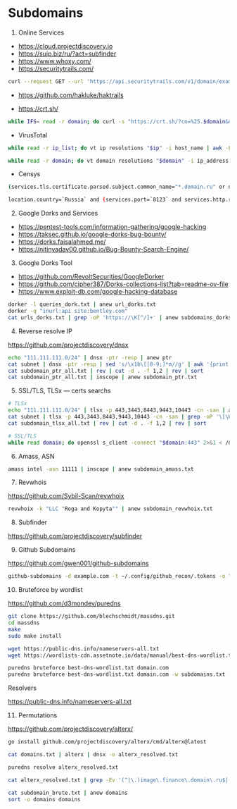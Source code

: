 # Subdomains

1. Online Services

- https://cloud.projectdiscovery.io
- https://suip.biz/ru/?act=subfinder
- https://www.whoxy.com/
- https://securitytrails.com/

```sh
curl --request GET --url 'https://api.securitytrails.com/v1/domain/example.com/subdomains?children_only=false&include_inactive=true' --header 'accept: application/json' -H 'apikey: you_api'
```

- https://github.com/hakluke/haktrails

- https://crt.sh/

```sh
while IFS= read -r domain; do curl -s "https://crt.sh/?cn=%25.$domain&output=json" | jq -r '.[].name_value' | sort -u | anew subdomain_crtsh.txt; done < scope
```

- VirusTotal

```sh
while read -r ip_list; do vt ip resolutions "$ip" -i host_name | awk -F'"' '/host_name/ {print $2}'; sleep 15; done < ips.txt | anew subdomain_virustotal.txt

while read -r domain; do vt domain resolutions "$domain" -i ip_address | awk -F'"' '/ip_address/ {print $2}'; sleep 15; done < subdomains.txt | anew ip_list.txt
```

- Censys

```sh
(services.tls.certificate.parsed.subject.common_name="*.domain.ru" or name="*.domain.ru" or services.tls.certificates.leaf_data.issuer.common_name="*.domain.ru" or services.tls.certificates.leaf_data.subject.common_name="*.domain.ru" or services.http.response.html_title: "*.domain.ru" or services.http.response.html_tags="*.domain.ru") or services.http.response.favicons.md5_hash:your-md5-hash and not labels: truncated

location.country=`Russia` and (services.port=`8123` and services.http.response.status_code=200)
```


2. Google Dorks and Services

- https://pentest-tools.com/information-gathering/google-hacking
- https://taksec.github.io/google-dorks-bug-bounty/
- https://dorks.faisalahmed.me/
- https://nitinyadav00.github.io/Bug-Bounty-Search-Engine/

3. Google Dorks Tool

- https://github.com/RevoltSecurities/GoogleDorker
- https://github.com/cipher387/Dorks-collections-list?tab=readme-ov-file
- https://www.exploit-db.com/google-hacking-database

```sh
dorker -l queries_dork.txt | anew url_dorks.txt
dorker -q "inurl:api site:bentley.com"
cat urls_dorks.txt | grep -oP 'https://\K[^/]+' | anew subdomains_dorks
```

4. Reverse resolve IP 

https://github.com/projectdiscovery/dnsx

```sh
echo "111.111.111.0/24" | dnsx -ptr -resp | anew ptr
cat subnet | dnsx -ptr -resp | sed 's/\x1b\[[0-9;]*m//g' | awk '{print $NF}' | tr -d '[]' | anew subdomain_ptr_all.txt
cat subdomain_ptr_all.txt | rev | cut -d . -f 1,2 | rev | sort
cat subdomain_ptr_all.txt | inscope | anew subdomain_ptr.txt
```

5. SSL/TLS, TLSx — certs searchs

```sh
# TLSx
echo "111.111.111.0/24" | tlsx -p 443,3443,8443,9443,10443 -cn -san | anew tlsx
cat subnet | tlsx -p 443,3443,8443,9443,10443 -cn -san | grep -oP '\[\K[^\]]+' | anew subdomain_tlsx_all.txt
cat subdomain_tlsx_all.txt | rev | cut -d . -f 1,2 | rev | sort

# SSL/TLS
while read domain; do openssl s_client -connect "$domain:443" 2>&1 < /dev/null | openssl x509 -noout -text | grep -i dns | sed -E 's/DNS://g' | tr -d ' ' | anew subdomain_openssl.txt; done < subdomains
```

6. Amass, ASN

```sh
amass intel -asn 11111 | inscope | anew subdomain_amass.txt
```

7. Revwhois

https://github.com/Sybil-Scan/revwhoix

```sh
revwhoix -k "LLC "Roga and Kopyta"" | anew subdomain_revwhoix.txt
```

8. Subfinder

https://github.com/projectdiscovery/subfinder


9. Github Subdomains

https://github.com/gwen001/github-subdomains

```sh
github-subdomains -d example.com -t ~/.config/github_recon/.tokens -o "github_example_com.txt"
```

10. Bruteforce by wordlist

https://github.com/d3mondev/puredns


```sh
git clone https://github.com/blechschmidt/massdns.git
cd massdns
make
sudo make install

wget https://public-dns.info/nameservers-all.txt
wget https://wordlists-cdn.assetnote.io/data/manual/best-dns-wordlist.txt

puredns bruteforce best-dns-wordlist.txt domain.com
puredns bruteforce best-dns-wordlist.txt domain.com -w subdomains.txt -r nameservers-all.txt

```

Resolvers

https://public-dns.info/nameservers-all.txt


11. Permutations

https://github.com/projectdiscovery/alterx/

```sh
go install github.com/projectdiscovery/alterx/cmd/alterx@latest

cat domains.txt | alterx | dnsx -o alterx_resolved.txt

puredns resolve alterx_resolved.txt

cat alterx_resolved.txt | grep -Ev '(^|\.)image\.finance\.domain\.ru$|(^|\.)links\.news\.domain\.ru$|(^|\.)links\.domain\.ru$|(^|\.)image\.news\.domain\.ru$|(^|\.)image\.moderation\.domain\.ru$|(^|\.)image\.supplier\.domain\.ru$' | anew subdomain_brute.txt

cat subdomain_brute.txt | anew domains
sort -o domains domains
```

